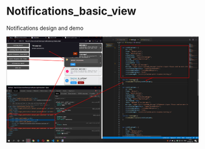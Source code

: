 # Notifications_basic_view
Notifications design and demo

![Image of Yaktocat](https://raw.githubusercontent.com/MyUserNameIsMyUserName/Notifications_basic_view/master/assets/img/demo.jpg)
